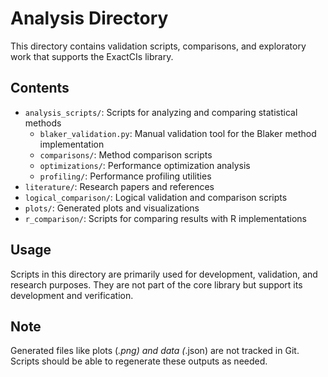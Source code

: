 # Analysis Directory

This directory contains validation scripts, comparisons, and exploratory work that supports the ExactCIs library.

## Contents

- `analysis_scripts/`: Scripts for analyzing and comparing statistical methods
  - `blaker_validation.py`: Manual validation tool for the Blaker method implementation
  - `comparisons/`: Method comparison scripts
  - `optimizations/`: Performance optimization analysis
  - `profiling/`: Performance profiling utilities
- `literature/`: Research papers and references
- `logical_comparison/`: Logical validation and comparison scripts
- `plots/`: Generated plots and visualizations
- `r_comparison/`: Scripts for comparing results with R implementations

## Usage

Scripts in this directory are primarily used for development, validation, and research purposes. They are not part of the core library but support its development and verification.

## Note

Generated files like plots (*.png) and data (*.json) are not tracked in Git. Scripts should be able to regenerate these outputs as needed.
